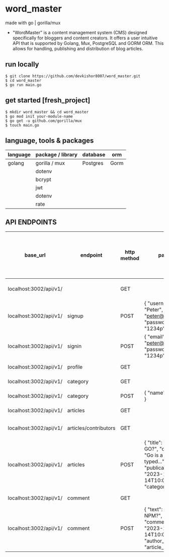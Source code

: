 # word_master
made with go | gorilla/mux
- "WordMaster" is a content management system (CMS) designed specifically for bloggers and content creators.
It offers a user intuitive API that is supported by Golang, Mux, PostgreSQL and GORM ORM. This allows
for handling, publishing and distribution of blog articles.

## run locally
```
$ git clone https://github.com/devkishor8007/word_master.git
$ cd word_master
$ go run main.go 
```

## get started [fresh_project]
```
$ mkdir word_master && cd word_master
$ go mod init your-module-name
$ go get -u github.com/gorilla/mux
$ touch main.go
```

## language, tools & packages
|  language | package / library | database | orm
|----------|----------|----------|----------|
| golang | gorilla / mux | Postgres | Gorm
| | dotenv | |
| | bcrypt | |
| | jwt | |
| | dotenv | |
| | rate | |

## API ENDPOINTS
|  base_url | endpoint | http method | payload | add Authorization token in http header [ Authorization  54545454445 ] | describe |
|----------|----------|----------|----------|--------| --------|
| localhost:3002/api/v1/ | | GET | | no | view the test endpoint
| localhost:3002/api/v1/ | signup | POST | { "username": "Peter", "email": "peter@gmail.com", "password": "1234p" } | no | create a new account
| localhost:3002/api/v1/ | signin | POST | { "email": "peter@gmail.com", "password": "1234p" } | no | login your account
| localhost:3002/api/v1/ | profile | GET | | yes | get your profile
| localhost:3002/api/v1/ | category | GET | | no | view all the category
| localhost:3002/api/v1/ | category | POST | { "name": "golang" } | no | add a new category
| localhost:3002/api/v1/ | articles | GET | | no | view all the articles
| localhost:3002/api/v1/ | articles/contributors | GET | | yes | view all the contributors articles  
| localhost:3002/api/v1/ | articles | POST | { "title": "What is GO?", "content": "Go is a statically typed...", "publication_date": "2023-10-14T10:05:00Z", "category_id": 1 } | yes | create a new article by contributors
| localhost:3002/api/v1/ | comment | GET | | no | view all the comments
| localhost:3002/api/v1/ | comment | POST | { "text": "What is NPM?", "comment_date": "2023-10-14T10:05:00Z", "author_id": 1, "article_id": 1 } | yes | add a new comment in a article


